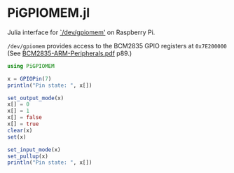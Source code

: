 # PiGPIOMEM.jl

Julia interface for [`/dev/gpiomem'](https://github.com/raspberrypi/linux/blob/rpi-5.4.y/drivers/char/broadcom/bcm2835-gpiomem.c) on Raspberry Pi.

`/dev/gpiomem` provides access to the BCM2835 GPIO registers at `0x7E200000`
(See [BCM2835-ARM-Peripherals.pdf](https://www.raspberrypi.org/app/uploads/2012/02/BCM2835-ARM-Peripherals.pdf) p89.)


```julia
using PiGPIOMEM

x = GPIOPin(7)
println("Pin state: ", x[])

set_output_mode(x)
x[] = 0
x[] = 1
x[] = false
x[] = true
clear(x)
set(x)

set_input_mode(x)
set_pullup(x)
println("Pin state: ", x[])
```
